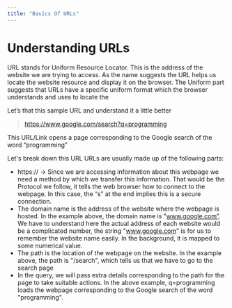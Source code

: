 ```yaml
---
title: "Basics Of URLs"
---
```


# Understanding URLs

URL stands for Uniform Resource Locator. This is the address of the website we are trying to access. As the name suggests the URL helps us locate the website resource and display it on the browser. The Uniform part suggests that URLs have a specific uniform format which the browser understands and uses to locate the 

Let’s that this sample URL and understand it a little better
> https://www.google.com/search?q=programming

This URL/Link opens a page corresponding to the Google search of the word “programming”

Let's break down this URL
URLs are usually made up of the following parts:
- https:// -> Since we are accessing information about this webpage we need a method by which we transfer this information. That would be the Protocol we follow, it tells the web browser how to connect to the webpage. In this case, the “s” at the end implies this is a secure connection.
- The domain name is the address of the website where the webpage is hosted. In the example above, the domain name is "www.google.com”. We have to understand here the actual address of each website would be a complicated number, the string "www.google.com" is for us to remember the website name easily. In the background, it is mapped to some numerical value.
- The path is the location of the webpage on the website. In the example above, the path is "/search", which tells us that we have to go to the search page
- In the query, we will pass extra details corresponding to the path for the page to take suitable actions. In the above example, q=programming loads the webpage corresponding to the Google search of the word "programming".


